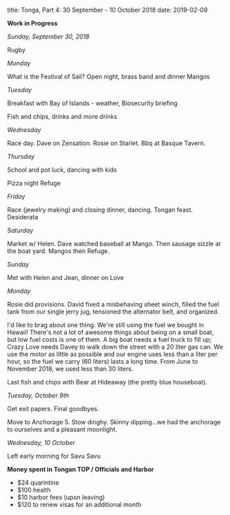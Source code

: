 title: Tonga, Part 4: 30 September - 10 October 2018
date: 2019-02-09

**Work in Progress**

*Sunday, September 30, 2018*

Rugby

*Monday*

What is the Festival of Sail?
Open night, brass band and dinner Mangos

*Tuesday*

Breakfast with Bay of Islands - weather, Biosecurity briefing

Fish and chips, drinks and more drinks

*Wednesday*

Race day. Dave on Zensation. Rosie on Starlet.  Bbq at Basque Tavern.

*Thursday*

School and pot luck, dancing with kids

Pizza night Refuge

*Friday*

Race (jewelry making) and closing dinner, dancing. Tongan feast.  Desiderata

*Saturday*

Market w/ Helen.  Dave watched baseball at Mango.  Then sausage sizzle at the
boat yard. Mangos then Refuge.

*Sunday*

Met with Helen and Jean, dinner on Love

*Monday*

Rosie did provisions.  David fixed a misbehaving sheet winch, filled the fuel
tank from our single jerry jug, tensioned the alternator belt, and organized.

I'd like to brag about one thing.  We're still using the fuel we bought in
Hawaii!  There's not a lot of awesome things about being on a small boat, but
low fuel costs is one of them.  A big boat needs a fuel truck to fill up; Crazy
Love needs Davey to walk down the street with a 20 liter gas can.  We use the
motor as little as possible and our engine uses less than a liter per hour, so
the fuel we carry (60 liters) lasts a long time.  From June to November 2018,
we used less than 30 liters.

Last fish and chips with Bear at Hideaway (the pretty blue houseboat).

*Tuesday, October 9th*

Get exit papers. Final goodbyes.

Move to Anchorage 5. Stow dinghy. Skinny dipping...we had the anchorage to
ourselves and a pleasant moonlight.

*Wednesday, 10 October*

Left early morning for Savu Savu

**Money spent in Tongan TOP / Officials and Harbor**

* $24 quarintine
* $100 health
* $10 harbor fees (upon leaving)
* $120 to renew visas for an additional month

